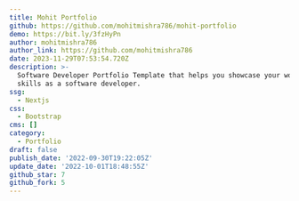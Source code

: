 ```yaml
---
title: Mohit Portfolio
github: https://github.com/mohitmishra786/mohit-portfolio
demo: https://bit.ly/3fzHyPn
author: mohitmishra786
author_link: https://github.com/mohitmishra786
date: 2023-11-29T07:53:54.720Z
description: >-
  Software Developer Portfolio Template that helps you showcase your work and
  skills as a software developer.
ssg:
  - Nextjs
css:
  - Bootstrap
cms: []
category:
  - Portfolio
draft: false
publish_date: '2022-09-30T19:22:05Z'
update_date: '2022-10-01T18:48:55Z'
github_star: 7
github_fork: 5
---
```

